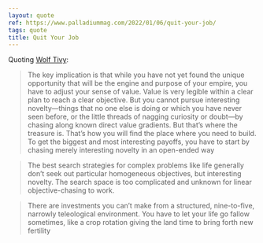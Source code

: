 ```yaml
---
layout: quote
ref: https://www.palladiummag.com/2022/01/06/quit-your-job/
tags: quote
title: Quit Your Job
---
```


Quoting [Wolf Tivy](https://www.palladiummag.com/2022/01/06/quit-your-job/):

> The key implication is that while you have not yet found the unique opportunity that will be the engine and purpose of your empire, you have to adjust your sense of value. Value is very legible within a clear plan to reach a clear objective. But you cannot pursue interesting novelty—things that no one else is doing or which you have never seen before, or the little threads of nagging curiosity or doubt—by chasing along known direct value gradients. But that’s where the treasure is. That’s how you will find the place where you need to build. To get the biggest and most interesting payoffs, you have to start by chasing merely interesting novelty in an open-ended way

> The best search strategies for complex problems like life generally don’t seek out particular homogeneous objectives, but interesting novelty. The search space is too complicated and unknown for linear objective-chasing to work.

> There are investments you can’t make from a structured, nine-to-five, narrowly teleological environment. You have to let your life go fallow sometimes, like a crop rotation giving the land time to bring forth new fertility